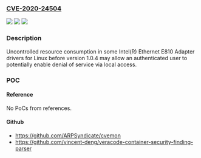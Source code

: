 ### [CVE-2020-24504](https://cve.mitre.org/cgi-bin/cvename.cgi?name=CVE-2020-24504)
![](https://img.shields.io/static/v1?label=Product&message=Intel(R)%20Ethernet%20E810%20Adapter%20drivers%20for%20Linux&color=blue)
![](https://img.shields.io/static/v1?label=Version&message=n%2Fa&color=blue)
![](https://img.shields.io/static/v1?label=Vulnerability&message=denial%20of%20service&color=brighgreen)

### Description

Uncontrolled resource consumption in some Intel(R) Ethernet E810 Adapter drivers for Linux before version 1.0.4 may allow an authenticated user to potentially enable denial of service via local access.

### POC

#### Reference
No PoCs from references.

#### Github
- https://github.com/ARPSyndicate/cvemon
- https://github.com/vincent-deng/veracode-container-security-finding-parser

